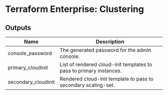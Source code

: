 # Terraform Enterprise: Clustering

## Outputs

| Name | Description |
|------|-------------|
| console\_password | The generated password for the admin console. |
| primary\_cloudinit | List of rendered cloud-init templates to pass to primary instances. |
| secondary\_cloudinit | Rendered cloud-init template to pass to secondary scaling-set. |

